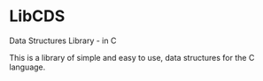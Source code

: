 # LibCDS

Data Structures Library - in C

This is a library of simple and easy to use, data structures for the C language.
